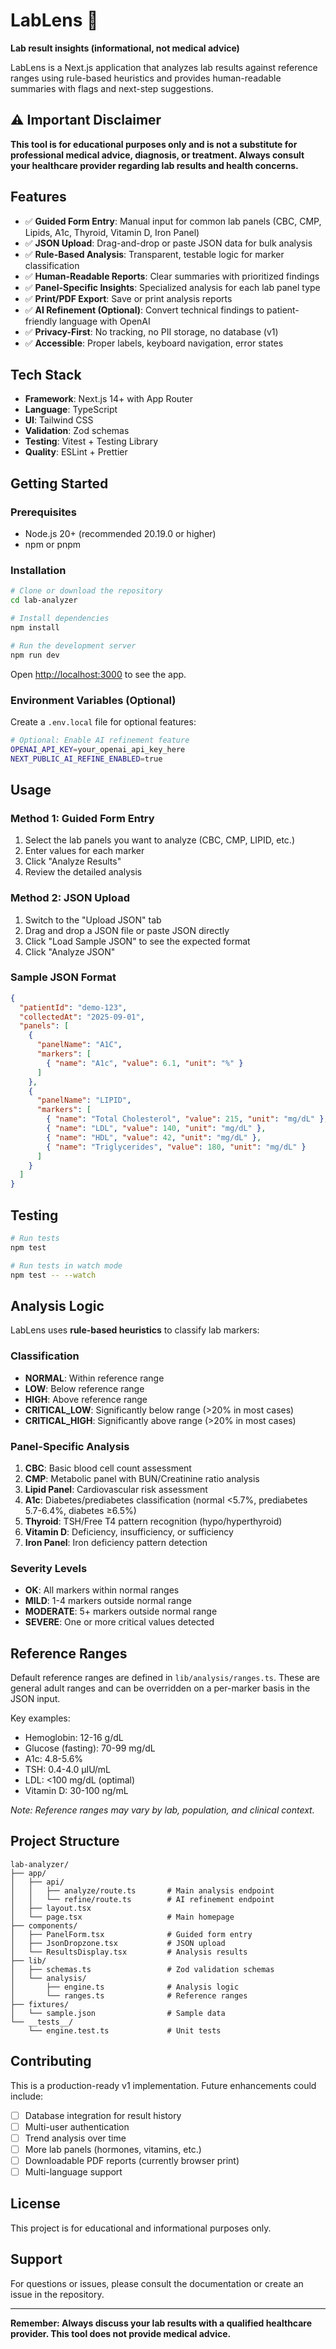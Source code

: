 # LabLens 🔬

**Lab result insights (informational, not medical advice)**

LabLens is a Next.js application that analyzes lab results against reference ranges using rule-based heuristics and provides human-readable summaries with flags and next-step suggestions.

## ⚠️ Important Disclaimer

**This tool is for educational purposes only and is not a substitute for professional medical advice, diagnosis, or treatment. Always consult your healthcare provider regarding lab results and health concerns.**

## Features

- ✅ **Guided Form Entry**: Manual input for common lab panels (CBC, CMP, Lipids, A1c, Thyroid, Vitamin D, Iron Panel)
- ✅ **JSON Upload**: Drag-and-drop or paste JSON data for bulk analysis
- ✅ **Rule-Based Analysis**: Transparent, testable logic for marker classification
- ✅ **Human-Readable Reports**: Clear summaries with prioritized findings
- ✅ **Panel-Specific Insights**: Specialized analysis for each lab panel type
- ✅ **Print/PDF Export**: Save or print analysis reports
- ✅ **AI Refinement (Optional)**: Convert technical findings to patient-friendly language with OpenAI
- ✅ **Privacy-First**: No tracking, no PII storage, no database (v1)
- ✅ **Accessible**: Proper labels, keyboard navigation, error states

## Tech Stack

- **Framework**: Next.js 14+ with App Router
- **Language**: TypeScript
- **UI**: Tailwind CSS
- **Validation**: Zod schemas
- **Testing**: Vitest + Testing Library
- **Quality**: ESLint + Prettier

## Getting Started

### Prerequisites

- Node.js 20+ (recommended 20.19.0 or higher)
- npm or pnpm

### Installation

```bash
# Clone or download the repository
cd lab-analyzer

# Install dependencies
npm install

# Run the development server
npm run dev
```

Open [http://localhost:3000](http://localhost:3000) to see the app.

### Environment Variables (Optional)

Create a `.env.local` file for optional features:

```bash
# Optional: Enable AI refinement feature
OPENAI_API_KEY=your_openai_api_key_here
NEXT_PUBLIC_AI_REFINE_ENABLED=true
```

## Usage

### Method 1: Guided Form Entry

1. Select the lab panels you want to analyze (CBC, CMP, LIPID, etc.)
2. Enter values for each marker
3. Click "Analyze Results"
4. Review the detailed analysis

### Method 2: JSON Upload

1. Switch to the "Upload JSON" tab
2. Drag and drop a JSON file or paste JSON directly
3. Click "Load Sample JSON" to see the expected format
4. Click "Analyze JSON"

### Sample JSON Format

```json
{
  "patientId": "demo-123",
  "collectedAt": "2025-09-01",
  "panels": [
    {
      "panelName": "A1C",
      "markers": [
        { "name": "A1c", "value": 6.1, "unit": "%" }
      ]
    },
    {
      "panelName": "LIPID",
      "markers": [
        { "name": "Total Cholesterol", "value": 215, "unit": "mg/dL" },
        { "name": "LDL", "value": 140, "unit": "mg/dL" },
        { "name": "HDL", "value": 42, "unit": "mg/dL" },
        { "name": "Triglycerides", "value": 180, "unit": "mg/dL" }
      ]
    }
  ]
}
```

## Testing

```bash
# Run tests
npm test

# Run tests in watch mode
npm test -- --watch
```

## Analysis Logic

LabLens uses **rule-based heuristics** to classify lab markers:

### Classification
- **NORMAL**: Within reference range
- **LOW**: Below reference range
- **HIGH**: Above reference range
- **CRITICAL_LOW**: Significantly below range (>20% in most cases)
- **CRITICAL_HIGH**: Significantly above range (>20% in most cases)

### Panel-Specific Analysis

1. **CBC**: Basic blood cell count assessment
2. **CMP**: Metabolic panel with BUN/Creatinine ratio analysis
3. **Lipid Panel**: Cardiovascular risk assessment
4. **A1c**: Diabetes/prediabetes classification (normal <5.7%, prediabetes 5.7-6.4%, diabetes ≥6.5%)
5. **Thyroid**: TSH/Free T4 pattern recognition (hypo/hyperthyroid)
6. **Vitamin D**: Deficiency, insufficiency, or sufficiency
7. **Iron Panel**: Iron deficiency pattern detection

### Severity Levels
- **OK**: All markers within normal ranges
- **MILD**: 1-4 markers outside normal range
- **MODERATE**: 5+ markers outside normal range
- **SEVERE**: One or more critical values detected

## Reference Ranges

Default reference ranges are defined in `lib/analysis/ranges.ts`. These are general adult ranges and can be overridden on a per-marker basis in the JSON input.

Key examples:
- Hemoglobin: 12-16 g/dL
- Glucose (fasting): 70-99 mg/dL
- A1c: 4.8-5.6%
- TSH: 0.4-4.0 µIU/mL
- LDL: <100 mg/dL (optimal)
- Vitamin D: 30-100 ng/mL

*Note: Reference ranges may vary by lab, population, and clinical context.*

## Project Structure

```
lab-analyzer/
├── app/
│   ├── api/
│   │   ├── analyze/route.ts       # Main analysis endpoint
│   │   └── refine/route.ts        # AI refinement endpoint
│   ├── layout.tsx
│   └── page.tsx                   # Main homepage
├── components/
│   ├── PanelForm.tsx              # Guided form entry
│   ├── JsonDropzone.tsx           # JSON upload
│   └── ResultsDisplay.tsx         # Analysis results
├── lib/
│   ├── schemas.ts                 # Zod validation schemas
│   └── analysis/
│       ├── engine.ts              # Analysis logic
│       └── ranges.ts              # Reference ranges
├── fixtures/
│   └── sample.json                # Sample data
└── __tests__/
    └── engine.test.ts             # Unit tests
```

## Contributing

This is a production-ready v1 implementation. Future enhancements could include:

- [ ] Database integration for result history
- [ ] Multi-user authentication
- [ ] Trend analysis over time
- [ ] More lab panels (hormones, vitamins, etc.)
- [ ] Downloadable PDF reports (currently browser print)
- [ ] Multi-language support

## License

This project is for educational and informational purposes only.

## Support

For questions or issues, please consult the documentation or create an issue in the repository.

---

**Remember: Always discuss your lab results with a qualified healthcare provider. This tool does not provide medical advice.**
